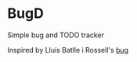 # BugD
Simple bug and TODO tracker

Inspired by Lluís Batlle i Rossell's [bug](http://vicerveza.homeunix.net/~viric/soft/bug/)
